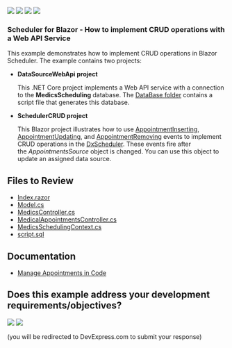 <!-- default badges list -->
![](https://img.shields.io/endpoint?url=https://codecentral.devexpress.com/api/v1/VersionRange/233070445/22.1.2%2B)
[![](https://img.shields.io/badge/Open_in_DevExpress_Support_Center-FF7200?style=flat-square&logo=DevExpress&logoColor=white)](https://supportcenter.devexpress.com/ticket/details/T848437)
[![](https://img.shields.io/badge/📖_How_to_use_DevExpress_Examples-e9f6fc?style=flat-square)](https://docs.devexpress.com/GeneralInformation/403183)
[![](https://img.shields.io/badge/💬_Leave_Feedback-feecdd?style=flat-square)](#does-this-example-address-your-development-requirementsobjectives)
<!-- default badges end -->

### Scheduler for Blazor - How to implement CRUD operations with a Web API Service 

This example demonstrates how to implement CRUD operations in Blazor Scheduler. The example contains two projects:

* **DataSourceWebApi project**

    This .NET Core project implements a Web API service with a connection to the **MedicsScheduling** database. The [DataBase folder](./CS/DataSourceWebApi/DataSourceWebApi/DataBase/) contains a script file that generates this database.

* **SchedulerCRUD project**

    This Blazor project illustrates how to use [AppointmentInserting](https://docs.devexpress.com/Blazor/DevExpress.Blazor.DxScheduler.AppointmentInserting), [AppointmentUpdating](https://docs.devexpress.com/Blazor/DevExpress.Blazor.Base.DxScheduler.AppointmentUpdating), and [AppointmentRemoving](https://docs.devexpress.com/Blazor/DevExpress.Blazor.Base.DxScheduler.AppointmentRemoving) events to implement CRUD operations in the [DxScheduler](https://docs.devexpress.com/Blazor/DevExpress.Blazor.DxScheduler). These events fire after the *AppointmentsSource* object is changed. You can use this object to update an assigned data source.


## Files to Review

* [Index.razor](./CS/SchedulerCRUD/SchedulerCRUD/Pages/Index.razor)
* [Model.cs](./CS/SchedulerCRUD/SchedulerCRUD/Data/Model.cs)
* [MedicsController.cs](./CS/DataSourceWebApi/DataSourceWebApi/Controllers/MedicsController.cs)
* [MedicalAppointmentsController.cs](./CS/DataSourceWebApi/DataSourceWebApi/Controllers/MedicalAppointmentsController.cs)
* [MedicsSchedulingContext.cs](./CS/DataSourceWebApi/DataSourceWebApi/Models/MedicsSchedulingContext.cs)
* [script.sql](./CS/DataSourceWebApi/DataSourceWebApi/DataBase/script.sql)

## Documentation

- [Manage Appointments in Code](https://docs.devexpress.com/Blazor/404770/components/scheduler/appointments#manage-appointments-in-code)
<!-- feedback -->
## Does this example address your development requirements/objectives?

[<img src="https://www.devexpress.com/support/examples/i/yes-button.svg"/>](https://www.devexpress.com/support/examples/survey.xml?utm_source=github&utm_campaign=blazor-DxScheduler-Bind-To-Web-Api-Service&~~~was_helpful=yes) [<img src="https://www.devexpress.com/support/examples/i/no-button.svg"/>](https://www.devexpress.com/support/examples/survey.xml?utm_source=github&utm_campaign=blazor-DxScheduler-Bind-To-Web-Api-Service&~~~was_helpful=no)

(you will be redirected to DevExpress.com to submit your response)
<!-- feedback end -->
